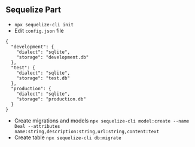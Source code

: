 ## Sequelize Part

- `npx sequelize-cli init`
- Edit `config.json` file

```
{
  "development": {
    "dialect": "sqlite",
    "storage": "development.db"
  },
  "test": {
    "dialect": "sqlite",
    "storage": "test.db"
  },
  "production": {
    "dialect": "sqlite",
    "storage": "production.db"
  }
}
```

- Create migrations and models `npx sequelize-cli model:create --name Deal --attributes name:string,description:string,url:string,content:text`
- Create table `npx sequelize-cli db:migrate`